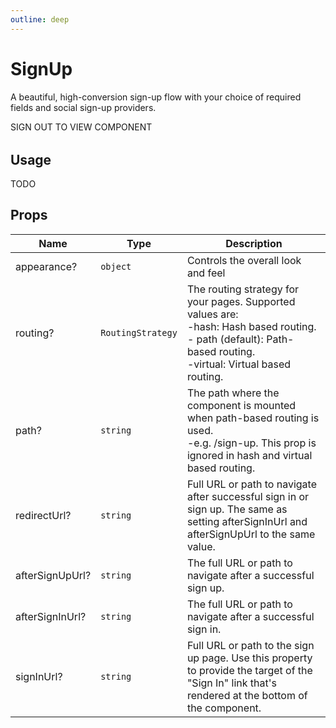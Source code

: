 ```yaml
---
outline: deep
---
```


<script setup>
import { SignUp, SignOutButton, useAuth } from '../../src'

const { isSignedIn } = useAuth()
</script>

# SignUp

A beautiful, high-conversion sign-up flow with your choice of required fields and social sign-up providers.

<SignOutButton v-if="isSignedIn">SIGN OUT TO VIEW COMPONENT</SignOutButton>
<div v-else class="sign-up-container">
  <SignUp :appearance="{ elements: { card: 'clerk-card' } }" redirect-url="/components/sign-up.html" />
</div>

<style>
.sign-up-container {
  margin-top: 2rem;
  margin-left: 3rem;
}

.clerk-card {
  width: 25rem;
}

@media (max-width: 480px) {
  .clerk-card {
    width: auto;
  }

  .sign-up-container {
    margin-left: 0;
  }
}
</style>

## Usage

TODO

## Props

|Name|Type|Description|
|--- |--- |--- |
|appearance?|`object`|Controls the overall look and feel|
|routing?|`RoutingStrategy`|The routing strategy for your pages. Supported values are:<br>-hash: Hash based routing.<br>- path (default): Path-based routing.<br>-virtual: Virtual based routing.|
|path?|`string`|The path where the component is mounted when path-based routing is used.<br>-e.g. /sign-up. This prop is ignored in hash and virtual based routing.|
|redirectUrl?|`string`|Full URL or path to navigate after successful sign in or sign up. The same as setting afterSignInUrl and afterSignUpUrl to the same value.|
|afterSignUpUrl?|`string`|The full URL or path to navigate after a successful sign up.|
|afterSignInUrl?|`string`|The full URL or path to navigate after a successful sign in.|
|signInUrl?|`string`|Full URL or path to the sign up page. Use this property to provide the target of the "Sign In" link that's rendered at the bottom of the component.|
